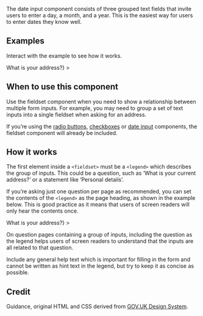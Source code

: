 <P styleSize="large">
    The date input component consists of three grouped text fields that invite users to enter a day, a month, and a year.  This is the easiest way for users to enter dates they know well.
</P>

## Examples

Interact with the example to see how it works.

<ExampleContainer>
    <Example title="Example: Fieldset address">
        <FieldsetBlock
            id="addressId"            
            legend={<H1 styleSize="large">What is your address?</H1>}
        >
            <InputBlock type="text" label="Street address" name="streetAddress" id="streetAddressId" autoComplete="street-address" />
            <InputBlock type="text" label="Town or city" name="town" id="townId" autoComplete="address-level2" />
            <InputBlock type="text" label="Postcode" name="postcode" id="postcodeId" width="5" autoComplete="postal-code" />
        </FieldsetBlock>
    </Example>
</ExampleContainer>

## When to use this component

Use the fieldset component when you need to show a relationship between multiple form inputs. For example, you may need to group a set of text inputs into a single fieldset when asking for an address.

If you’re using the [radio buttons](./components/Radios), [checkboxes](./components/Checkboxes) or [date input](./components/Date) components, the fieldset component will already be included.

## How it works

The first element inside a `<fieldset>` must be a `<legend>` which describes the group of inputs. This could be a question, such as ‘What is your current address?’ or a statement like ‘Personal details’.

If you’re asking just one question per page as recommended, you can set the contents of the `<legend>` as the page heading, as shown in the example below. This is good practice as it means that users of screen readers will only hear the contents once.

<ExampleContainer>
    <Example title="Example: Fieldset address as page heading">
        <FieldsetBlock
            id="addressId"            
            legend={<H1 styleSize="large">What is your address?</H1>}
        >
        </FieldsetBlock>
    </Example>
</ExampleContainer>

On question pages containing a group of inputs, including the question as the legend helps users of screen readers to understand that the inputs are all related to that question.

Include any general help text which is important for filling in the form and cannot be written as hint text in the legend, but try to keep it as concise as possible.

## Credit

Guidance, original HTML and CSS derived from [GOV.UK Design System](https://github.com/alphagov/govuk-frontend).
